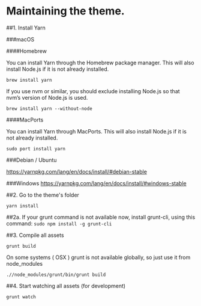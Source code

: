 # Maintaining the theme.

##1. Install Yarn

###macOS

####Homebrew

You can install Yarn through the Homebrew package manager. 
This will also install Node.js if it is not already installed.

`brew install yarn`

If you use nvm or similar, you should exclude installing Node.js 
so that nvm’s version of Node.js is used.

`brew install yarn --without-node`

####MacPorts

You can install Yarn through MacPorts. 
This will also install Node.js if it is not already installed.

`sudo port install yarn`

###Debian / Ubuntu

https://yarnpkg.com/lang/en/docs/install/#debian-stable

###Windows
https://yarnpkg.com/lang/en/docs/install/#windows-stable

##2. Go to the theme's folder

`yarn install`

##2a. If your grunt command is not available now, install grunt-cli, using this command:
`sudo npm install -g grunt-cli`

##3. Compile all assets

`grunt build`

On some systems ( OSX ) grunt is not available globally, so just use it from node_modules

`.//node_modules/grunt/bin/grunt build`

##4. Start watching all assets (for development)

`grunt watch`
